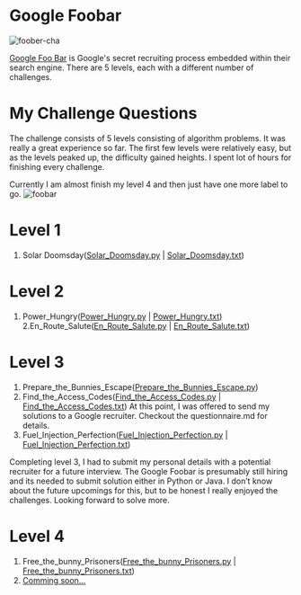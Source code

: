 # Google Foobar
![foober-cha](https://user-images.githubusercontent.com/43373436/116603296-9b1f6000-a94e-11eb-9d83-bb76628410b6.PNG)


[Google Foo Bar](https://foobar.withgoogle.com/) is Google's secret recruiting process embedded within their search engine. 
There are 5 levels, each with a different number of challenges.

# My Challenge Questions

The challenge consists of 5 levels consisting of algorithm problems. It was really a great experience so far. The first few levels were relatively easy, but as the levels peaked up, the difficulty gained heights. I spent lot of hours for finishing every challenge.

Currently I am almost finish my level 4 and then just have one more label to go.
![foobar](https://user-images.githubusercontent.com/43373436/116601839-c1440080-a94c-11eb-9dda-44fd85f76efb.jpg)

# Level 1
1. Solar Doomsday([Solar_Doomsday.py](https://github.com/iamlaboniraz/my-google-foobar-experience/blob/master/level01_Solar_Doomsday.py) | [Solar_Doomsday.txt](https://github.com/iamlaboniraz/my-google-foobar-experience/blob/master/level01_Solar_Doomsday.txt))
# Level 2
1. Power_Hungry([Power_Hungry.py](https://github.com/iamlaboniraz/my-google-foobar-experience/blob/master/level02_01_Power_Hungry.py) | [Power_Hungry.txt](https://github.com/iamlaboniraz/my-google-foobar-experience/blob/master/level02_01_Power_Hungry.txt))
2.En_Route_Salute([En_Route_Salute.py](https://github.com/iamlaboniraz/my-google-foobar-experience/blob/master/level02_02_En_Route_Salute.py) | [En_Route_Salute.txt](https://github.com/iamlaboniraz/my-google-foobar-experience/blob/master/level02_02_En_Route_Salute.txt))
# Level 3
1. Prepare_the_Bunnies_Escape([Prepare_the_Bunnies_Escape.py](https://github.com/iamlaboniraz/my-google-foobar-experience/blob/master/level03_01_Prepare_the_Bunnies_Escape.py))
2. Find_the_Access_Codes([Find_the_Access_Codes.py](https://github.com/iamlaboniraz/my-google-foobar-experience/blob/master/level03_02_Find_the_Access_Codes.py) | [Find_the_Access_Codes.txt](https://github.com/iamlaboniraz/my-google-foobar-experience/blob/master/level03_02_Find_the_Access_Codes.txt))
At this point, I was offered to send my solutions to a Google recruiter. Checkout the questionnaire.md for details.
3. Fuel_Injection_Perfection([Fuel_Injection_Perfection.py](https://github.com/iamlaboniraz/my-google-foobar-experience/blob/master/level03_03_Fuel_Injection_Perfection.py) | [Fuel_Injection_Perfection.txt](https://github.com/iamlaboniraz/my-google-foobar-experience/blob/master/level03_03_Fuel_Injection_Perfection.txt))

Completing level 3, I had to submit my personal details with a potential recruiter for a future interview. The Google Foobar is presumably still hiring and its needed to submit solution either in Python or Java. I don’t know about the future upcomings for this, but to be honest I really enjoyed the challenges. Looking forward to solve more.

# Level 4
1. Free_the_bunny_Prisoners([Free_the_bunny_Prisoners.py](https://github.com/iamlaboniraz/my-google-foobar-experience/blob/master/level04_01_Free_the_bunny_Prisoners.py) | [Free_the_bunny_Prisoners.txt](https://github.com/iamlaboniraz/my-google-foobar-experience/blob/master/level04_01_Free_the_bunny_Prisoners.txt))
2. [Comming soon...]()

